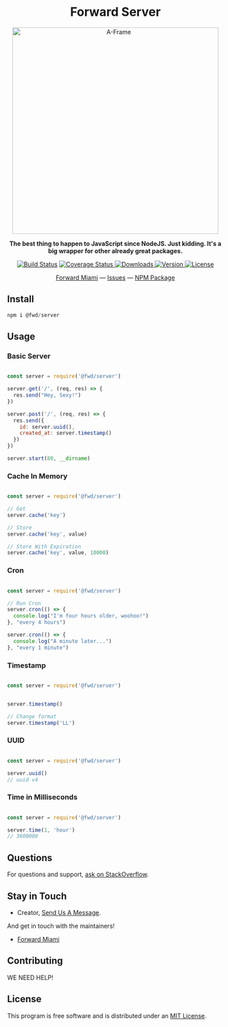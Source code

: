 <h1 align="center">Forward Server</h1>

<p align="center"><a href="https://aframe.io" target="_blank"><img width="480" alt="A-Frame" src="https://images.unsplash.com/photo-1558494949-ef010cbdcc31?ixlib=rb-1.2.1&ixid=eyJhcHBfaWQiOjEyMDd9&auto=format&fit=crop&w=2391&q=80"></a></p>

<p align="center"><b>The best thing to happen to JavaScript since NodeJS. Just kidding. It's a big wrapper for other already great packages.</b></p>

<p align="center">
  <a href="https://travis-ci.org/aframevr/aframe"><img src="https://img.shields.io/travis/aframevr/aframe.svg?style=flat-square" alt="Build Status"></a>
  <a href="https://codecov.io/gh/aframevr/aframe">
    <img src="https://codecov.io/gh/aframevr/aframe/branch/master/graph/badge.svg" alt="Coverage Status">
  </a>
  <a href="https://npmjs.org/package/aframe">
    <img src="https://img.shields.io/npm/dt/aframe.svg?style=flat-square" alt="Downloads">
  </a>
  <a href="https://npmjs.org/package/aframe">
    <img src="https://img.shields.io/npm/v/aframe.svg?style=flat-square" alt="Version">
  </a>
  <a href="https://npmjs.com/package/aframe">
    <img src="https://img.shields.io/npm/l/aframe.svg?style=flat-square" alt="License"></a>
  </a>
</p>

<div align="center">
  <a href="https://forward.miami">Forward Miami</a>
  &mdash;
  <a href="https://github.com/fwdmiami/server/issues">Issues</a>
  &mdash;
  <a href="https://www.npmjs.com/package/@fwd/server">NPM Package</a>
</div>

## Install

```javascript
npm i @fwd/server
```


## Usage

### Basic Server

```javascript

const server = require('@fwd/server')

server.get('/', (req, res) => {
  res.send("Hey, Sexy!")
})

server.post('/', (req, res) => {
  res.send({
    id: server.uuid(),
    created_at: server.timestamp()
  })
})

server.start(80, __dirname)


```

### Cache In Memory

```javascript

const server = require('@fwd/server')

// Get
server.cache('key')

// Store
server.cache('key', value)

// Store With Expiration
server.cache('key', value, 10000)

```

### Cron

```javascript

const server = require('@fwd/server')

// Run Cron
server.cron(() => {
  console.log("I'm four hours older, woohoo!")
}, "every 4 hours")

server.cron(() => {
  console.log("A minute later...")
}, "every 1 minute")

```

### Timestamp

```javascript

const server = require('@fwd/server')


server.timestamp()

// Change format
server.timestamp('LL')

```


### UUID

```javascript

const server = require('@fwd/server')

server.uuid()
// uuid v4

```

### Time in Milliseconds

```javascript

const server = require('@fwd/server')

server.time(1, 'hour')
// 3600000

```

## Questions

For questions and support, [ask on StackOverflow](https://stackoverflow.com/questions/ask/?tags=fwd-server).

## Stay in Touch

- Creator, [Send Us A Message](https://forward.miami).

And get in touch with the maintainers!

- [Forward Miami](hello@forward.miami)

## Contributing

WE NEED HELP!

## License

This program is free software and is distributed under an [MIT License](LICENSE).